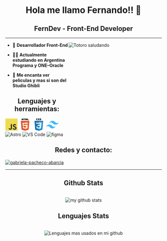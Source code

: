 <h1 align="center">Hola me llamo Fernando!! 👋</h1>
<h2 align="center">FernDev - Front-End Developer</h2>

--- 

<img align="right" height="310px" width="300px" src="https://c.tenor.com/WyeIC4hSFUwAAAAC/anime-hi.gif" alt="Totoro saludando"/>


- 🤖 **Desarrollador Front-End**

- 🐱‍💻 **Actualmente estudiando en Argentina Programa y ONE–Oracle**

- 🌸 **Me encanta ver peliculas y mas si son del Studio Ghibli**


<h2 align="center">Lenguajes y herramientas:</h3>


<div align="left">
 <img src="https://raw.githubusercontent.com/devicons/devicon/master/icons/javascript/javascript-original.svg" alt="javascript" width="40" height="40"/> 
 <img src="https://raw.githubusercontent.com/devicons/devicon/master/icons/html5/html5-original-wordmark.svg" alt="html5" width="40" height="40"/> 
 <img src="https://raw.githubusercontent.com/devicons/devicon/master/icons/css3/css3-original-wordmark.svg" alt="css3" width="40" height="40"/> 
 <img src="https://raw.githubusercontent.com/devicons/devicon/1119b9f84c0290e0f0b38982099a2bd027a48bf1/icons/tailwindcss/tailwindcss-plain.svg" alt="tailwindcss" width="40px" height="40px"/>
 <img src="https://raw.githubusercontent.com/withastro/astro/main/assets/brand/logo-square-white.png" alt="Astro" width="40" height="40"/>
  <img src="https://camo.githubusercontent.com/2f7d9c653bd1edd735b3db07d7c4b47ae45959e17c14053fa4f543ac93cc1a8c/68747470733a2f2f696d672e69636f6e73382e636f6d2f636f6c6f722f34382f3030303030302f76697375616c2d73747564696f2d636f64652d323031392e706e67" alt="VS Code" width="40" height="40"/>
 <img src="https://www.vectorlogo.zone/logos/figma/figma-icon.svg" alt="figma" width="40" height="40"/>
</div>

<h2 align="center">Redes y contacto:</h3>

<a href="https://linkedin.com/in/fernandoescuderodev" target="_blank"><img align="center" src="https://raw.githubusercontent.com/rahuldkjain/github-profile-readme-generator/master/src/images/icons/Social/linked-in-alt.svg" alt="gabriela-pacheco-abarcia" height="30"/></a>

<!-- Readme inspirado en el perfil de GabrielaDana -->
---
<div align="center">
<h2>Github Stats</h3>
<br>
<img height="180rem"
      src="https://github-readme-stats.vercel.app/api?username=FernandoEscuderoDev&count_private=true&show_icons=true&theme=dark&hide_border=false&hide_title=false"
      alt="my github stats" />

<h2>Lenguajes Stats</h3>
<br>
<img height="250rem"
      src="https://github-readme-stats.vercel.app/api/top-langs/?username=FernandoEscuderoDev&title_color=ffffff&text_color=c9facc&icon_color=2bFc6a&bg_color=1d1f21"
      alt="Lenguajes mas usados en mi github" />
</div>
